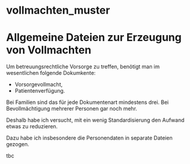# vollmachten_muster
# Allgemeine Dateien zur Erzeugung von Vollmachten 

Um betreuungsrechtliche Vorsorge zu treffen, benötigt man im wesentlichen folgende Dokumkente:

- Vorsorgevollmacht,
- Patientenverfügung.

Bei Familien sind das für jede Dokumentenart mindestens drei. Bei Bevollmächtigung mehrerer
Personen gar noch mehr.

Deshalb habe ich versucht, mit ein wenig Standardisierung den Aufwand etwas zu reduzieren.

Dazu habe ich insbesondere die Personendaten in separate Dateien gezogen.

tbc

